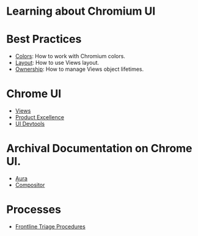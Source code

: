 # Learning about Chromium UI

# Best Practices

* [Colors](bestpractices/colors.md): How to work with Chromium colors.
* [Layout](bestpractices/layout.md): How to use Views layout.
* [Ownership](bestpractices/ownership.md): How to manage Views object lifetimes.

# Chrome UI

* [Views](/docs/ui/views/overview.md)
* [Product Excellence](/docs/ui/product_excellence/index.md)
* [UI Devtools](/docs/ui/ui_devtools/index.md)

# Archival Documentation on Chrome UI.

* [Aura](/docs/ui/aura/index.md)
* [Compositor](/docs/ui/compositor/index.md)

# Processes

* [Frontline Triage Procedures](frontline_triage.md)

